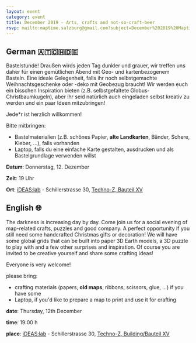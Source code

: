 ```yaml
---
layout: event
category: event
title: December 2019 - Arts, crafts and not-so-craft-beer
rsvp: mailto:maptime.salzburg@gmail.com?subject=December%202019%20Maptime
---
```


## German 🇦🇹🇨🇭🇩🇪

Bastelstunde! Draußen wirds jeden Tag dunkler und grauer, wir treffen uns daher für einen gemütlichen Abend mit Geo- und kartenbezogenem Basteln. Eine ideale Gelegenheit, falls ihr noch selbstgemachte Weihnachtsgeschenke oder -deko mit Geobezug braucht! Wir werden euch ein bisschen Inspiration bieten (z.B. selbstgefaltete Globus-Christbaumkugeln), aber ihr seid natürlich auch eingeladen selbst kreativ zu werden und ein paar Ideen mitzubringen!

Jede*r ist herzlich willkommen!

Bitte mitbringen:

* Bastelmaterialien (z.B. schönes Papier, **alte Landkarten**, Bänder, Schere, Kleber, ...), falls vorhanden
* Laptop, falls du eine einfache Karte gestalten, ausdrucken und als Bastelgrundlage verwenden willst

**Datum**: Donnerstag, 12. Dezember

**Zeit**: 19 Uhr

**Ort**: [iDEAS:lab](https://ideaslab.sbg.ac.at/) - Schillerstrasse 30, [Techno-Z, Bauteil XV](https://www.openstreetmap.org/node/4787833494)

## English 🌐

The darkness is increasing day by day. Come join us for a social evening of map-related crafts, puzzles and good company. A perfect opportunity if you still need some handcrafted Christmas gifts or decoration! We will have some global grids that can be built into paper 3D Earth models, a 3D puzzle to play with and a few other surprises and inspiration. Of course you are invited to be creative yourself and share some crafting ideas!

Everyone is very welcome!

please bring:

* crafting materials (papers, **old maps**, ribbons, scissors, glue, ...) if you have some
* Laptop, if you'd like to prepare a map to print and use it for crafting


**date**: Thursday, 12th December

**time**: 19:00 h

**place**: [iDEAS:lab](https://ideaslab.sbg.ac.at/) - Schillerstrasse 30, [Techno-Z, Building/Bauteil XV](https://www.openstreetmap.org/node/4787833494)
